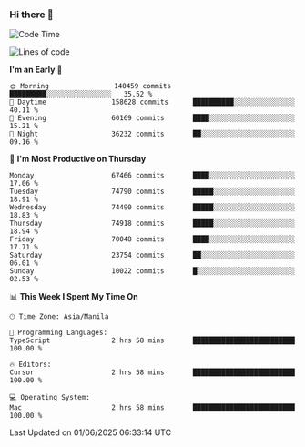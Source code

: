 ### Hi there 👋

<!--START_SECTION:waka-->
![Code Time](http://img.shields.io/badge/Code%20Time-6%2C059%20hrs%2059%20mins-blue)

![Lines of code](https://img.shields.io/badge/From%20Hello%20World%20I%27ve%20Written-137.4%20million%20lines%20of%20code-blue)

**I'm an Early 🐤** 

```text
🌞 Morning                140459 commits      █████████░░░░░░░░░░░░░░░░   35.52 % 
🌆 Daytime                158628 commits      ██████████░░░░░░░░░░░░░░░   40.11 % 
🌃 Evening                60169 commits       ████░░░░░░░░░░░░░░░░░░░░░   15.21 % 
🌙 Night                  36232 commits       ██░░░░░░░░░░░░░░░░░░░░░░░   09.16 % 
```
📅 **I'm Most Productive on Thursday** 

```text
Monday                   67466 commits       ████░░░░░░░░░░░░░░░░░░░░░   17.06 % 
Tuesday                  74790 commits       █████░░░░░░░░░░░░░░░░░░░░   18.91 % 
Wednesday                74490 commits       █████░░░░░░░░░░░░░░░░░░░░   18.83 % 
Thursday                 74918 commits       █████░░░░░░░░░░░░░░░░░░░░   18.94 % 
Friday                   70048 commits       ████░░░░░░░░░░░░░░░░░░░░░   17.71 % 
Saturday                 23754 commits       ██░░░░░░░░░░░░░░░░░░░░░░░   06.01 % 
Sunday                   10022 commits       █░░░░░░░░░░░░░░░░░░░░░░░░   02.53 % 
```


📊 **This Week I Spent My Time On** 

```text
🕑︎ Time Zone: Asia/Manila

💬 Programming Languages: 
TypeScript               2 hrs 58 mins       █████████████████████████   100.00 % 

🔥 Editors: 
Cursor                   2 hrs 58 mins       █████████████████████████   100.00 % 

💻 Operating System: 
Mac                      2 hrs 58 mins       █████████████████████████   100.00 % 
```


 Last Updated on 01/06/2025 06:33:14 UTC
<!--END_SECTION:waka-->


<!--
**rad182/rad182** is a ✨ _special_ ✨ repository because its `README.md` (this file) appears on your GitHub profile.

Here are some ideas to get you started:

- 🔭 I’m currently working on ...
- 🌱 I’m currently learning ...
- 👯 I’m looking to collaborate on ...
- 🤔 I’m looking for help with ...
- 💬 Ask me about ...
- 📫 How to reach me: ...
- 😄 Pronouns: ...
- ⚡ Fun fact: ...
-->
